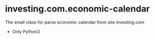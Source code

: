 # investing.com.economic-calendar
The small class for parse economic calendar from site investing.com

* Only Python3
